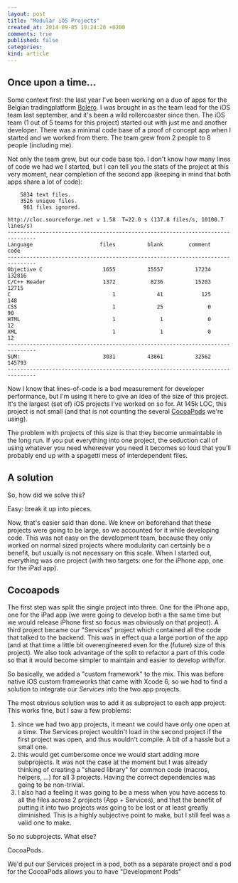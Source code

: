 ```yaml
---
layout: post
title: "Modular iOS Projects"
created_at: 2014-09-05 19:24:20 +0200
comments: true
published: false
categories:
kind: article
---
```


## Once upon a time...

Some context first: the last year I've been working on a duo of apps for the Belgian tradingplatform [Bolero](http://bolero.be). I was brought in as the team lead for the iOS team last september, and it's been a wild rollercoaster since then. The iOS team (1 out of 5 teams for this project) started out with just me and another developer. There was a minimal code base of a proof of concept app when I started and we worked from there. The team grew from 2 people to 8 people (including me).

<!-- more -->

Not only the team grew, but our code base too. I don't know how many lines of code we had we I started, but I can tell you the stats of the project at this very moment, near completion of the second app (keeping in mind that both apps share a lot of code):

```
    5834 text files.
    3526 unique files.
     961 files ignored.

http://cloc.sourceforge.net v 1.58  T=22.0 s (137.8 files/s, 10100.7 lines/s)
-------------------------------------------------------------------------------
Language                     files          blank        comment           code
-------------------------------------------------------------------------------
Objective C                   1655          35557          17234         132816
C/C++ Header                  1372           8236          15203          12715
C                                1             41            125            148
CSS                              1             25              0             90
HTML                             1              1              0             12
XML                              1              1              0             12
-------------------------------------------------------------------------------
SUM:                          3031          43861          32562         145793
-------------------------------------------------------------------------------
```

Now I know that lines-of-code is a bad measurement for developer performance, but I'm using it here to give an idea of the size of this project. It's the largest (set of) iOS projects I've worked on so for. At 145k LOC, this project is not small (and that is not counting the several [CocoaPods](http://cocoapods.org) we're using).

The problem with projects of this size is that they become unmaintable in the long run. If you put everything into one project, the seduction call of using whatever you need whereever you need it becomes so loud that you'll probably end up with a spagetti mess of interdependent files.

## A solution

So, how did we solve this?

Easy: break it up into pieces.

Now, that's easier said than done. We knew on beforehand that these projects were going to be large, so we accounted for it while developing code. This was not easy on the development team, because they only worked on normal sized projects where modularity can certainly be a benefit, but usually is not necessary on this scale. When I started out, everything was one project (with two targets: one for the iPhone app, one for the iPad app).

## Cocoapods

The first step was split the single project into three. One for the iPhone app, one for the iPad app (we were going to develop both a the same time but we would release iPhone first so focus was obviously on that project). A third project became our "Services" project which contained all the code that talked to the backend. This was in effect qua a large portion of the app (and at that time a little bit overengineered even for the (future) size of this project). We also took advantage of the split to refactor a part of this code so that it would become simpler to maintain and easier to develop with/for.

So basically, we added a "custom framework" to the mix. This was before native iOS custom frameworks that came with Xcode 6, so we had to find a solution to integrate our *Services* into the two app projects.

The most obvious solution was to add it as subproject to each app project. This works fine, but I saw a few problems:

1) since we had two app projects, it meant we could have only one open at a time. The Services project wouldn't load in the second project if the first project was open, and thus wouldn't compile. A bit of a hassle but a small one.
2) this would get cumbersome once we would start adding more subprojects. It was not the case at the moment but I was already thinking of creating a "shared library" for common code (macros, helpers, ...) for all 3 projects. Having the correct dependencies was going to be non-trivial.
3) I also had a feeling it was going to be a mess when you have access to all the files across 2 projects (App + Services), and that the benefit of putting it into two projects was going to be lost or at least greatly diminished. This is a highly subjective point to make, but I still feel was a valid one to make.

So no subprojects. What else?

CocoaPods.

We'd put our Services project in a pod, both as a separate project and a pod for the
CocoaPods allows you to have "Development Pods"
